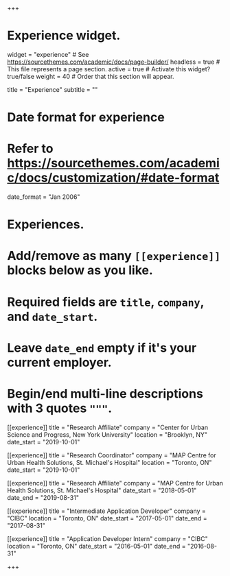 +++
# Experience widget.
widget = "experience"  # See https://sourcethemes.com/academic/docs/page-builder/
headless = true  # This file represents a page section.
active = true  # Activate this widget? true/false
weight = 40  # Order that this section will appear.

title = "Experience"
subtitle = ""

# Date format for experience
#   Refer to https://sourcethemes.com/academic/docs/customization/#date-format
date_format = "Jan 2006"

# Experiences.
#   Add/remove as many `[[experience]]` blocks below as you like.
#   Required fields are `title`, `company`, and `date_start`.
#   Leave `date_end` empty if it's your current employer.
#   Begin/end multi-line descriptions with 3 quotes `"""`.
[[experience]]
  title = "Research Affiliate"
  company = "Center for Urban Science and Progress, New York University"
  location = "Brooklyn, NY"
  date_start = "2019-10-01"

[[experience]]
  title = "Research Coordinator"
  company = "MAP Centre for Urban Health Solutions, St. Michael's Hospital"
  location = "Toronto, ON"
  date_start = "2019-10-01"

[[experience]]
  title = "Research Affiliate"
  company = "MAP Centre for Urban Health Solutions, St. Michael's Hospital"
  date_start = "2018-05-01"
  date_end = "2019-08-31"

[[experience]]
  title = "Intermediate Application Developer"
  company = "CIBC"
  location = "Toronto, ON"
  date_start = "2017-05-01"
  date_end = "2017-08-31"

[[experience]]
  title = "Application Developer Intern"
  company = "CIBC"
  location = "Toronto, ON"
  date_start = "2016-05-01"
  date_end = "2016-08-31"

+++
